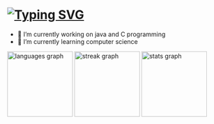 # [![Typing SVG](https://readme-typing-svg.demolab.com/?lines=Hey+there!+👋;I'm+Doney+Siby)](https://git.io/typing-svg)


- 🔭 I’m currently working on java and C programming
- 🌱 I’m currently learning computer science


<div align="left">
  <img src="https://github-readme-stats.vercel.app/api/top-langs?username=doney25&locale=en&hide_title=false&layout=compact&card_width=320&langs_count=5&theme=midnight-purple&hide_border=true&order=2" height="150" alt="languages graph"  />
  <img src="https://streak-stats.demolab.com?user=doney25&locale=en&mode=daily&theme=midnight-purple&hide_border=true&border_radius=5&date_format=j M[ Y]&order=3" height="150" alt="streak graph"  />
  <img src="https://github-readme-stats.vercel.app/api?username=doney25&hide_title=false&hide_rank=true&show_icons=true&include_all_commits=true&count_private=true&disable_animations=false&theme=midnight-purple&locale=en&hide_border=true&order=1" height="150" alt="stats graph"  />
</div>
